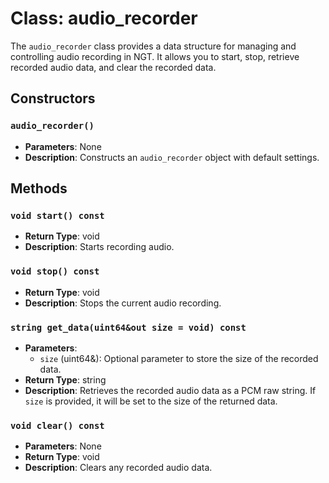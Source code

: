 # Class: audio_recorder

The `audio_recorder` class provides a data structure for managing and controlling audio recording in NGT. It allows you to start, stop, retrieve recorded audio data, and clear the recorded data.

## Constructors

### `audio_recorder()`
- **Parameters**: None
- **Description**: Constructs an `audio_recorder` object with default settings.


## Methods

### `void start() const`
- **Return Type**: void
- **Description**: Starts recording audio.


### `void stop() const`
- **Return Type**: void
- **Description**: Stops the current audio recording.


### `string get_data(uint64&out size = void) const`
- **Parameters**:
  - `size` (uint64&): Optional parameter to store the size of the recorded data.
- **Return Type**: string
- **Description**: Retrieves the recorded audio data as a PCM raw string. If `size` is provided, it will be set to the size of the returned data.


### `void clear() const`
- **Parameters**: None
- **Return Type**: void
- **Description**: Clears any recorded audio data.
